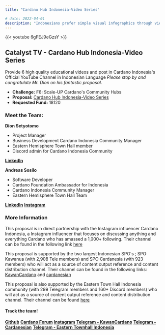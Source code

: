 ```yaml
---
title: "Cardano Hub Indonesia-Video Series"

# date: 2022-04-01
description: "Indonesians prefer simple visual infographics through videos to learn about Cardano in local language - Bahasa Indonesia"
---
```

{{<  youtube 6gFEJ9eGzsY >}}

## Catalyst TV - Cardano Hub Indonesia-Video Series

Provide 6 high quality educational videos and post in Cardano Indonesia's Official YouTube Channel in Indonesian Language
*Please stop by and congratulate Mr. Dion on his fantastic proposal.*

- **Challenge:** F8: Scale-UP Cardano's Community Hubs
- **Proposal:** [Cardano Hub Indonesia-Video Series](https://cardano.ideascale.com/c/idea/401709)
- **Requested Fund:** 18120

### Meet the Team:

**Dion Setyotomo**

- Project Manager
- Business Development Cardano Indonesia Community Manager
- Eastern Hemisphere Town Hall member
- Discord admin for Cardano Indonesia Community

[**LinkedIn**](https://www.youtube.com/redirect?event=video_description&redir_token=QUFFLUhqa2xNVlJVTjBDQWgxenhvcHhRQU1tdUxJZGpsZ3xBQ3Jtc0tudVBqaV82aHotRFM1T0lBT09lVV9NS2pGUFlTMWJ4VXJCX0VJX0ttTjZIV2luZXNQcG1kaXg4Z2tRbXN6dnQxMEI5Q3FYM2FZNjdFaDh1VHpZOC13OVgtQ0pWWk5fX3FuN01JMmVLNnFhZHBvbmdDWQ&q=https%3A%2F%2Fwww.linkedin.com%2Fin%2Fdion-p-setyotomo-4ab6508)

**Andreas Sosilo**

- Software Developer
- Cardano Foundation Ambassador for Indonesia
- Cardano Indonesia Community Manager
- Eastern Hemisphere Town Hall Team

[**LinkedIn**](https://www.youtube.com/redirect?event=video_description&redir_token=QUFFLUhqa2ZHc2Q0YVZhZERKTVBqTjAtVEMwTm5zWlp3Z3xBQ3Jtc0ttSWhOeU1lR0FBYlFGRGFxQXRTajRLMktfSkZ0QTY2MjZWZldzRmZBbEZwMDBsZ1VmRkNJdGRHdGxpSUdlMFBuNmp1WnU4NmJQSG0xV3FuUU43YVl4eV95LVd2RThEMG5iY2VGb0ZUdkJySlR0X2ZMQQ&q=https%3A%2F%2Fwww.linkedin.com%2Fin%2Fandreassosilo%2F)
[**Instagram**](https://www.youtube.com/redirect?event=video_description&redir_token=QUFFLUhqa01NSmdwZFFTekZGbjZsSWluWV9oR25JWVlsUXxBQ3Jtc0ttdDhCX29MYjk5RkRmOU5ZUWgxWnMxb1NCX1R1cHRkLUpDQ2hwLWxfbTJsUG9Icjg0WUYyV1ZreWF4ekdGcXVvQ1E4ck5wWC1TNDhJVmpHZW8taG5FTjdHU0FUU2IwN2hIeHNsajNRb0RVZ3BCSVdmRQ&q=https%3A%2F%2Fwww.instagram.com%2Fcardanoindonesia)

### More Information

This proposal is in direct partnership with the Instagram influencer Cardano Indonesia, a Instagram influencer that focuses on discussing anything and everything Cardano who has amassed a 1,000+ following. Their channel can be found in the following link [here](https://www.instagram.com/cardanoindonesia)

This proposal is supported by the two largest Indonesian SPO's ; SPO Kawanua (with 2,908 Tele members) and SPO Cardanesia (with 923 members) who will act as a source of content output reference and content distribution channel. Their channel can be found in the following links: [KawanCardano](https://t.me/KawanCardano) and [cardanesian](https://t.me/cardanesian)

This proposal is also supported by the Eastern Town Hall Indonesia community (with 299 Telegram members and 160+ Discord members) who will act as a source of content output reference and content distribution channel. Their channel can be found [here](https://t.me/EHTIndonesia)

#### Track the team!

[**Github**](https://github.com/cardano-indonesia)
[**Cardano Forum**](https://forum.cardano.org/t/silabus-workshop-cardano-hub-jakarta-2021-2023/79730)
[**Instagram**](https://www.youtube.com/redirect?event=video_description&redir_token=QUFFLUhqbEJINjFRc3B1ZElPOGtTenlIWVI3UE8yR2hxZ3xBQ3Jtc0trM1pESUg4MTBRQzlwdE8wRzB6bE55aEtnTDB5Tjh0bGZKbnJCellZc0FIZG5KZ3dEVDJ3QjJ1dFJUMjZLbGI3WXVabjQ1OHlqV2pyaHQzN0pQZXJOVHBuY1R1LTRxTHVkWVZ5YVl5N0tfckI0Mmk1aw&q=https%3A%2F%2Fwww.instagram.com%2Fcardanoindonesia%2F)
[**Telegram - KawanCardano**](https://t.me/KawanCardano)
[**Telegram - Cardanesian**](https://t.me/cardanesian)
[**Telegram - Eastern Townhall Indonesia**](https://t.me/EHTIndonesia)
